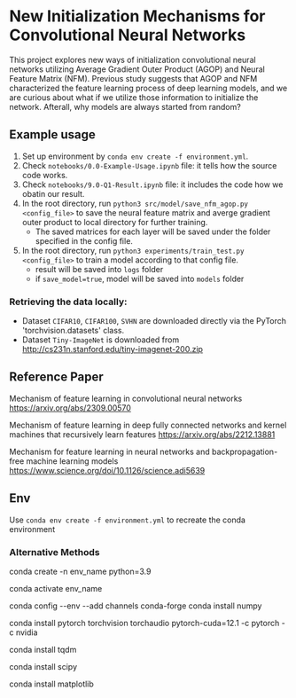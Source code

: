 # New Initialization Mechanisms for Convolutional Neural Networks

This project explores new ways of initialization convolutional neural networks utilizing Average Gradient Outer Product (AGOP) and Neural Feature Matrix (NFM). 
Previous study suggests that AGOP and NFM characterized the feature learning process of deep learning models, and we are curious about what if we utilize those 
information to initialize the network. Afterall, why models are always started from random?

## Example usage
1. Set up environment by `conda env create -f environment.yml`.
2. Check `notebooks/0.0-Example-Usage.ipynb` file: it tells how the source code works.
3. Check `notebooks/9.0-Q1-Result.ipynb` file: it includes the code how we obatin our result.
4. In the root directory, run `python3 src/model/save_nfm_agop.py <config_file>` to save the neural feature matrix and averge gradient outer product to local directory for further training.
   - The saved matrices for each layer will be saved under the folder specified in the config file.
6. In the root directory, run `python3 experiments/train_test.py <config_file>` to train a model according to that config file.
   - result will be saved into `logs` folder
   - if `save_model=true`, model will be saved into `models` folder

### Retrieving the data locally: 
- Dataset `CIFAR10`, `CIFAR100`, `SVHN` are downloaded directly via the PyTorch 'torchvision.datasets' class.
- Dataset `Tiny-ImageNet` is downloaded from http://cs231n.stanford.edu/tiny-imagenet-200.zip

## Reference Paper

Mechanism of feature learning in convolutional neural networks
https://arxiv.org/abs/2309.00570 

Mechanism of feature learning in deep fully connected networks and kernel machines that recursively learn features
https://arxiv.org/abs/2212.13881

Mechanism for feature learning in neural networks and backpropagation-free machine learning models
https://www.science.org/doi/10.1126/science.adi5639


## Env
Use `conda env create -f environment.yml` to recreate the conda environment

### Alternative Methods

conda create -n env_name python=3.9

conda activate env_name

conda config --env --add channels conda-forge
conda install numpy

conda install pytorch torchvision torchaudio pytorch-cuda=12.1 -c pytorch -c nvidia

conda install tqdm

conda install scipy

conda install matplotlib


